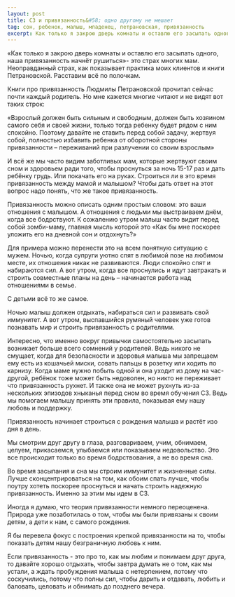 ```yaml
---
layout: post
title: CЗ и привязанность&#58; одно другому не мешает
tag: сон, ребенок, малыш, младенец, петрановская, привязанность
excerpt: Как только я закрою дверь комнаты и оставлю его засыпать одного, наша привязанность начнёт рушиться
---
```


«Как только я закрою дверь комнаты и оставлю его засыпать одного, наша привязанность начнёт рушиться»- это страх многих мам. Неоправданный страх, как показывает практика моих клиентов и книги Петрановской. Расставим всё по полочкам. 

Книги про привязанность Людмилы Петрановской прочитал сейчас почти каждый родитель. Но мне кажется многие читают и не видят вот таких строк: 

«Взрослый должен быть сильным и свободным, должен быть хозяином самого себя и своей жизни, только тогда ребенку будет рядом с ним спокойно. Поэтому давайте не ставить перед собой задачу, жертвуя собой, полностью избавить ребенка от оборотной стороны привязанности – переживаний при разлучении со своим взрослым»

И всё же мы часто видим заботливых мам, которые жертвуют своим сном и здоровьем ради того, чтобы проснуться за ночь 15-17 раз и дать ребёнку грудь. Или покачать его на руках. Строиться ли в это время привязанность между мамой и малышом? Чтобы дать ответ на этот вопрос надо понять, что же такое привязанность.

Привязанность можно описать одним простым словом: это ваши отношения с малышом. А отношения с людьми мы выстраиваем днём, когда все бодрствуют. К сожалению утром малыш часто видит перед собой зомби-маму, главная мысль которой это «Как бы мне поскорее уложить его на дневной сон и отдохнуть?»  

Для примера можно перенести это на всем понятную ситуацию с мужем. Ночью, когда супруги уютно спят в любимой позе на любимом месте, их отношения никак не развиваются. Люди спокойно спят и набираются сил. А вот утром, когда все проснулись и идут завтракать и строить совместные планы на день – начинается работа над отношениями в семье.

С детьми всё то же самое.

Ночью малыш должен отдыхать, набираться сил и развивать свой иммунитет. А вот утром, выспавшийся румяный человек уже готов познавать мир и строить привязанность с родителями. 

Интересно, что именно вокруг привычки самостоятельно засыпать возникает больше всего сомнений у родителей. Ведь никого не смущает, когда для безопасности и здоровья малыша мы запрещаем ему есть из кошачьей миски, совать пальцы в розетку или ходить по карнизу. Когда маме нужно побыть одной и она уходит из дому на час-другой, ребёнок тоже может быть недоволен, но никто не переживает что привязанность рухнет. И также она не может рухнуть из-за нескольких эпизодов хныканья перед сном во время обучения СЗ. Ведь мы помогаем малышу принять эти правила, показывая ему нашу любовь и поддержку. 

Привязанность начинает строиться с рождения малыша и растёт изо дня в день. 

Мы смотрим друг другу в глаза, разговариваем, учим, обнимаем, целуем, прикасаемся, улыбаемся или показываем недовольство. Это все происходит только во время бодрствования, а не во время сна. 

Во время засыпания и сна мы строим иммунитет и жизненные силы. Лучше сконцентрироваться на том, как обоим спать лучше, чтобы поутру хотеть поскорее проснуться и начать строить надежную привязанность. Именно за этим мы идем в СЗ.

Иногда я думаю, что теория привязанности немного переоценена. Природа уже позаботилась о том, чтобы мы были привязаны к своим детям, а дети к нам, с самого рождения.

Я бы перевела фокус с построения крепкой привязанности на то, чтобы показать детям нашу безграничную любовь к ним.

Если привязанность - это про то, как мы любим и понимаем друг друга, то давайте хорошо отдыхать, чтобы завтра думать не о том, как мы устали, а ждать пробуждения малыша с нетерпением, потому что соскучились, потому что полны сил, чтобы дарить и отдавать, любить и баловать, целовать и обнимать до позднего вечера.
